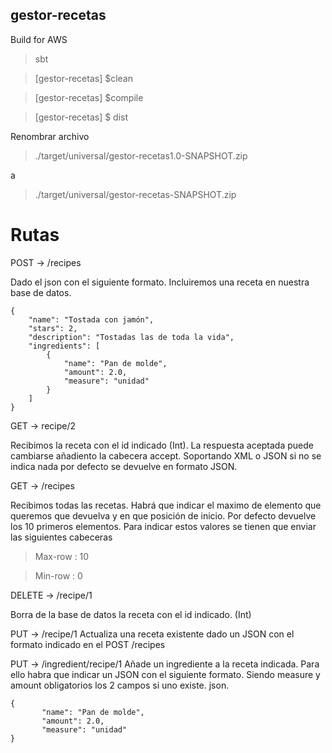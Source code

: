 ## gestor-recetas

Build for AWS
 
> sbt

> [gestor-recetas] $clean

> [gestor-recetas] $compile

> [gestor-recetas] $ dist

Renombrar archivo
> ./target/universal/gestor-recetas1.0-SNAPSHOT.zip

a

> ./target/universal/gestor-recetas-SNAPSHOT.zip


# Rutas

POST -> /recipes

  Dado el json con el siguiente formato. Incluiremos una receta en nuestra base de datos.

    {
    	"name": "Tostada con jamón",
    	"stars": 2,
    	"description": "Tostadas las de toda la vida",
    	"ingredients": [
      	 	{
            	"name": "Pan de molde",
            	"amount": 2.0,
            	"measure": "unidad"
        	}
    	]
	}
    
    
GET -> recipe/2

  Recibimos la receta con el id indicado (Int). La respuesta aceptada puede cambiarse añadiento la cabecera accept. Soportando XML o JSON si no se indica nada por defecto se   devuelve en formato JSON.
  
GET -> /recipes

  Recibimos todas las recetas.
  Habrá que indicar el maximo de elemento que queremos que devuelva y en que posición de inicio. Por defecto devuelve los 10 primeros elementos.
  Para indicar estos valores se tienen que enviar las siguientes cabeceras
  
  > Max-row : 10

  > Min-row : 0
  
DELETE -> /recipe/1

  Borra de la base de datos la receta con el id indicado. (Int)
 
PUT -> /recipe/1
  Actualiza una receta existente dado un JSON con el formato indicado en el POST /recipes
  
PUT -> /ingredient/recipe/1
  Añade un ingrediente a la receta indicada. Para ello habra que indicar un JSON con el siguiente formato. Siendo measure y amount obligatorios los 2 campos si uno existe.
   json.

    {
           "name": "Pan de molde",
           "amount": 2.0,
           "measure": "unidad"
	}
    
  
